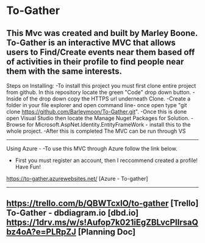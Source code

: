 # To-Gather

This Mvc was created and built by Marley Boone. 
To-Gather is an interactive MVC that allows users to Find/Create events near them based off of activities in their profile to find people near them with the same interests.
---------------------------------------------------------------------------------------------------------------------------------------------------------------------------------

Steps on Installing: 
  -To install this project you must first clone entire project from github. In this repository locate the green "Code" drop down button. 
  -Inside of the drop down copy the HTTPS url underneath Clone. 
  -Create a folder in your file explorer and open command line- once open type "git clone https://github.com/Barleymoon/To-Gather.git". 
  -Once this is done open Visual Studio then locate the Manage Nuget Packages for Solution. 
  -Browse for Microsoft.AspNet.Identity.EntityFrameWork - install this to the whole project.
  -After this is completed The MVC can be run through VS

----------------------------------------------------------------------------------------------------------------------------------------------------------------------------------

Using Azure -
  -To use this MVC through Azure follow the link below.
  - First you must register an account, then I reccommend created a profile! Have Fun!
  
  https://to-gather.azurewebsites.net/ [Azure - To-gather]
  
----------------------------------------------------------------------------------------------------------------------------------------------------------------------------------


https://trello.com/b/QBWTcxlO/to-gather [Trello]
To-Gather - dbdiagram.io [dbd.io]
https://1drv.ms/w/s!Aufop7k021iEgZBLvcPIIrsaQbz4oA?e=PLRpZJ [Planning Doc]
----------------------------------------------------------------------------------------------------------------------------------------------------------------------------------
